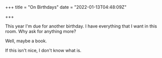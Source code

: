 +++
title = "On Birthdays"
date = "2022-01-13T04:48:09Z"

+++

This year I'm due for another birthday.  I have everything that I want in this room.  Why ask for anything more?

Well, maybe a book.

If this isn't nice, I don't know what is.


